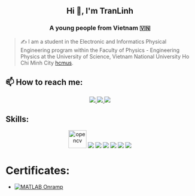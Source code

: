<h2 align="center">Hi 👋, I'm TranLinh</h2>
<p align="center">
  <h3 align="center">A young people from Vietnam 🇻🇳 </h3>
</p>

> ✍ I am a student in the Electronic and Informatics Physical Engineering program within the Faculty of Physics - Engineering Physics at the University of Science, Vietnam National University Ho Chi Minh City  [hcmus](https://hcmus.edu.vn/).

## 📫 How to reach me:

<p align="center">
  <a href="https://www.facebook.com/tranlinh0333" alt="Facebook">
    <img src="https://img.icons8.com/fluent/48/000000/facebook-new.png" target="_blank" />
  </a> 
  <a href="https://github.com/Tranlinh15" alt="Github">
    <img src="https://img.icons8.com/fluent/48/000000/github.png"/>
  </a>
  <a href="tranlinh111503@gmail.com" alt="Email">
    <img src="https://img.icons8.com/fluent/48/000000/mailing.png"/>
  </a>
</p>

## Skills:
<p align="center">
  <img src="https://www.vectorlogo.zone/logos/opencv/opencv-icon.svg" alt="opencv" width="48" height="48"/> 
  <img src="https://img.icons8.com/color/48/000000/mysql-logo.png"/>
  <img src="https://img.icons8.com/fluent/48/000000/matlab.png"/>
  <img src="https://img.icons8.com/color/48/000000/git.png"/>
  <img src="https://img.icons8.com/color/48/000000/visual-studio-code-2019.png"/>
  <img src="https://img.icons8.com/color/48/null/visual-studio--v2.png"/>
  <img src="https://img.icons8.com/color/48/000000/trello.png"/>
</p>

# Certificates:
- [![MATLAB](https://img.shields.io/badge/-MATLAB-orange) Onramp](https://drive.google.com/file/d/1F1BVkthcWWHoHhXdrm5M68xr_6gCGdZy/view)
